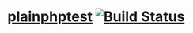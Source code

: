 # [plainphptest](https://github.com/cslucano/plainphpunit/) [![Build Status](https://travis-ci.org/cslucano/plainphpunit.svg?branch=master)](https://travis-ci.org/cslucano/plainphpunit)


